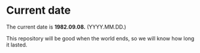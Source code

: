 # Current date

The current date is **1982.09.08.** (YYYY.MM.DD.)

This repository will be good when the world ends, so we will know how long it lasted.